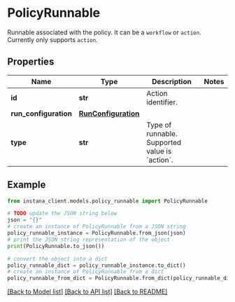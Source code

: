 # PolicyRunnable

Runnable associated with the policy. It can be a `workflow` or `action`. Currently only supports `action`.

## Properties

Name | Type | Description | Notes
------------ | ------------- | ------------- | -------------
**id** | **str** | Action identifier. | 
**run_configuration** | [**RunConfiguration**](RunConfiguration.md) |  | 
**type** | **str** | Type of runnable. Supported value is &#x60;action&#x60;. | 

## Example

```python
from instana_client.models.policy_runnable import PolicyRunnable

# TODO update the JSON string below
json = "{}"
# create an instance of PolicyRunnable from a JSON string
policy_runnable_instance = PolicyRunnable.from_json(json)
# print the JSON string representation of the object
print(PolicyRunnable.to_json())

# convert the object into a dict
policy_runnable_dict = policy_runnable_instance.to_dict()
# create an instance of PolicyRunnable from a dict
policy_runnable_from_dict = PolicyRunnable.from_dict(policy_runnable_dict)
```
[[Back to Model list]](../README.md#documentation-for-models) [[Back to API list]](../README.md#documentation-for-api-endpoints) [[Back to README]](../README.md)


